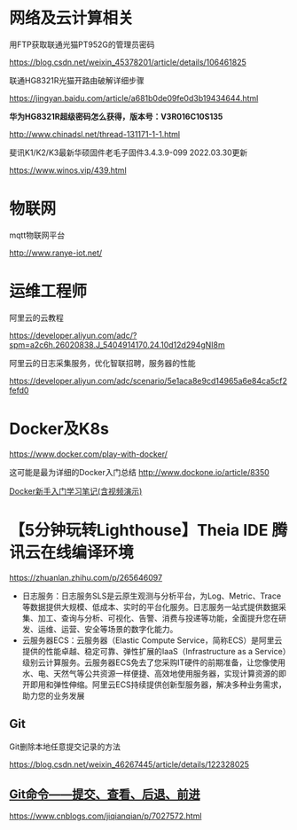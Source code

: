 # 网络及云计算相关



用FTP获取联通光猫PT952G的管理员密码

https://blog.csdn.net/weixin_45378201/article/details/106461825



联通HG8321R光猫开路由破解详细步骤

https://jingyan.baidu.com/article/a681b0de09fe0d3b19434644.html



**华为HG8321R超级密码怎么获得，版本号：V3R016C10S135**

http://www.chinadsl.net/thread-131171-1-1.html



斐讯K1/K2/K3最新华硕固件老毛子固件3.4.3.9-099  2022.03.30更新

https://www.winos.vip/439.html

# 物联网

mqtt物联网平台

http://www.ranye-iot.net/



# 运维工程师

阿里云的云教程

https://developer.aliyun.com/adc/?spm=a2c6h.26020838.J_5404914170.24.10d12d294gNI8m



阿里云的日志采集服务，优化智联招聘，服务器的性能

https://developer.aliyun.com/adc/scenario/5e1aca8e9cd14965a6e84ca5cf2fefd0





# Docker及K8s

https://www.docker.com/play-with-docker/

这可能是最为详细的Docker入门总结  http://www.dockone.io/article/8350

[Docker新手入门学习笔记(含视频演示)](https://baiyue.one/archives/368.html)







# 【5分钟玩转Lighthouse】Theia IDE 腾讯云在线编译环境

https://zhuanlan.zhihu.com/p/265646097



- 日志服务：日志服务SLS是云原生观测与分析平台，为Log、Metric、Trace等数据提供大规模、低成本、实时的平台化服务。日志服务一站式提供数据采集、加工、查询与分析、可视化、告警、消费与投递等功能，全面提升您在研发、运维、运营、安全等场景的数字化能力。
- 云服务器ECS：云服务器（Elastic Compute Service，简称ECS）是阿里云提供的性能卓越、稳定可靠、弹性扩展的IaaS（Infrastructure as a Service）级别云计算服务。云服务器ECS免去了您采购IT硬件的前期准备，让您像使用水、电、天然气等公共资源一样便捷、高效地使用服务器，实现计算资源的即开即用和弹性伸缩。阿里云ECS持续提供创新型服务器，解决多种业务需求，助力您的业务发展



## Git

Git删除本地任意提交记录的方法

https://blog.csdn.net/weixin_46267445/article/details/122328025



## [Git命令——提交、查看、后退、前进](https://www.cnblogs.com/jiqianqian/p/7027572.html)

https://www.cnblogs.com/jiqianqian/p/7027572.html